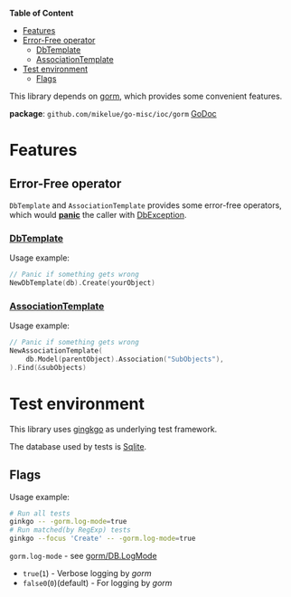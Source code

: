 **Table of Content**

* [Features](#features)
* [Error-Free operator](#efo)
	* [DbTemplate](#dbtemplate)
	* [AssociationTemplate](#associationtemplate)
* [Test environment](#test-environment)
	* [Flags](#test-flags)

This library depends on [gorm](https://gorm.io/),
which provides some convenient features.

**package**: `github.com/mikelue/go-misc/ioc/gorm` [GoDoc](https://pkg.go.dev/github.com/mikelue/go-misc/ioc/gorm)

# Features <a name="features"></a>

## Error-Free operator <a name="efo"></a>

`DbTemplate` and `AssociationTemplate` provides some error-free operators,<br>
which would **[panic](https://golang.org/ref/spec#Handling_panics)** the caller with [DbException](./errors.go).

### [DbTemplate](./db.go) <a name="dbtemplate"></a>

Usage example:
```go
// Panic if something gets wrong
NewDbTemplate(db).Create(yourObject)
```

### [AssociationTemplate](./association.go) <a name="associationtemplate"></a>

Usage example:
```go
// Panic if something gets wrong
NewAssociationTemplate(
    db.Model(parentObject).Association("SubObjects"),
).Find(&subObjects)
```

# Test environment <a name="test-environment"></a>

This library uses [gingkgo](https://github.com/onsi/ginkgo) as underlying test framework.

The database used by tests is [Sqlite](https://www.sqlite.org/index.html).

## Flags <a name="test-flags"></a>

Usage example:
```sh
# Run all tests
ginkgo -- -gorm.log-mode=true
# Run matched(by RegExp) tests
ginkgo --focus 'Create' -- -gorm.log-mode=true
```

`gorm.log-mode` - see [gorm/DB.LogMode](https://godoc.org/github.com/jinzhu/gorm#DB.LogMode)
* `true`(`1`) - Verbose logging by *gorm*
* `false0`(`0`)(default) - For logging by *gorm*
